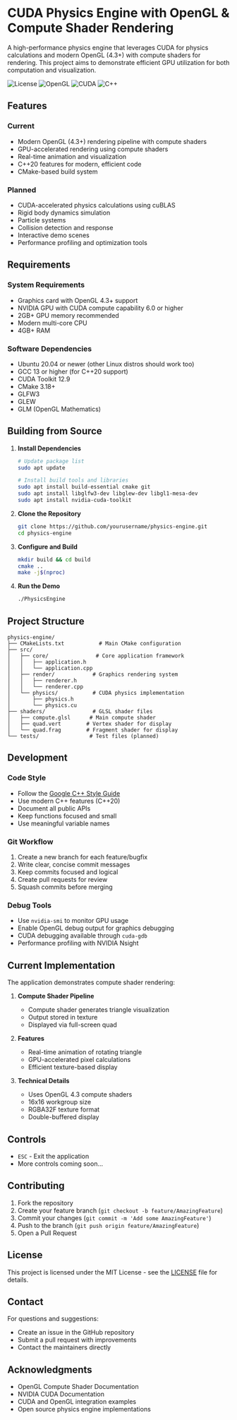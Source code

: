 # CUDA Physics Engine with OpenGL & Compute Shader Rendering

A high-performance physics engine that leverages CUDA for physics calculations and modern OpenGL (4.3+) with compute shaders for rendering. This project aims to demonstrate efficient GPU utilization for both computation and visualization.

![License](https://img.shields.io/badge/license-MIT-blue.svg)
![OpenGL](https://img.shields.io/badge/OpenGL-4.3+-yellow.svg)
![CUDA](https://img.shields.io/badge/CUDA-12.9-green.svg)
![C++](https://img.shields.io/badge/C++-20-orange.svg)

## Features

### Current
- Modern OpenGL (4.3+) rendering pipeline with compute shaders
- GPU-accelerated rendering using compute shaders
- Real-time animation and visualization
- C++20 features for modern, efficient code
- CMake-based build system

### Planned
- CUDA-accelerated physics calculations using cuBLAS
- Rigid body dynamics simulation
- Particle systems
- Collision detection and response
- Interactive demo scenes
- Performance profiling and optimization tools

## Requirements

### System Requirements
- Graphics card with OpenGL 4.3+ support
- NVIDIA GPU with CUDA compute capability 6.0 or higher
- 2GB+ GPU memory recommended
- Modern multi-core CPU
- 4GB+ RAM

### Software Dependencies
- Ubuntu 20.04 or newer (other Linux distros should work too)
- GCC 13 or higher (for C++20 support)
- CUDA Toolkit 12.9
- CMake 3.18+
- GLFW3
- GLEW
- GLM (OpenGL Mathematics)

## Building from Source

1. **Install Dependencies**
   ```bash
   # Update package list
   sudo apt update
   
   # Install build tools and libraries
   sudo apt install build-essential cmake git
   sudo apt install libglfw3-dev libglew-dev libgl1-mesa-dev
   sudo apt install nvidia-cuda-toolkit
   ```

2. **Clone the Repository**
   ```bash
   git clone https://github.com/yourusername/physics-engine.git
   cd physics-engine
   ```

3. **Configure and Build**
   ```bash
   mkdir build && cd build
   cmake ..
   make -j$(nproc)
   ```

4. **Run the Demo**
   ```bash
   ./PhysicsEngine
   ```

## Project Structure

```
physics-engine/
├── CMakeLists.txt           # Main CMake configuration
├── src/
│   ├── core/               # Core application framework
│   │   ├── application.h
│   │   └── application.cpp
│   ├── render/            # Graphics rendering system
│   │   ├── renderer.h
│   │   └── renderer.cpp
│   └── physics/           # CUDA physics implementation
│       ├── physics.h
│       └── physics.cu
├── shaders/               # GLSL shader files
│   ├── compute.glsl      # Main compute shader
│   ├── quad.vert        # Vertex shader for display
│   └── quad.frag        # Fragment shader for display
└── tests/                # Test files (planned)
```

## Development

### Code Style
- Follow the [Google C++ Style Guide](https://google.github.io/styleguide/cppguide.html)
- Use modern C++ features (C++20)
- Document all public APIs
- Keep functions focused and small
- Use meaningful variable names

### Git Workflow
1. Create a new branch for each feature/bugfix
2. Write clear, concise commit messages
3. Keep commits focused and logical
4. Create pull requests for review
5. Squash commits before merging

### Debug Tools
- Use `nvidia-smi` to monitor GPU usage
- Enable OpenGL debug output for graphics debugging
- CUDA debugging available through `cuda-gdb`
- Performance profiling with NVIDIA Nsight

## Current Implementation

The application demonstrates compute shader rendering:

1. **Compute Shader Pipeline**
   - Compute shader generates triangle visualization
   - Output stored in texture
   - Displayed via full-screen quad

2. **Features**
   - Real-time animation of rotating triangle
   - GPU-accelerated pixel calculations
   - Efficient texture-based display

3. **Technical Details**
   - Uses OpenGL 4.3 compute shaders
   - 16x16 workgroup size
   - RGBA32F texture format
   - Double-buffered display

## Controls

- `ESC` - Exit the application
- More controls coming soon...

## Contributing

1. Fork the repository
2. Create your feature branch (`git checkout -b feature/AmazingFeature`)
3. Commit your changes (`git commit -m 'Add some AmazingFeature'`)
4. Push to the branch (`git push origin feature/AmazingFeature`)
5. Open a Pull Request

## License

This project is licensed under the MIT License - see the [LICENSE](LICENSE) file for details.

## Contact

For questions and suggestions:
- Create an issue in the GitHub repository
- Submit a pull request with improvements
- Contact the maintainers directly

## Acknowledgments

- OpenGL Compute Shader Documentation
- NVIDIA CUDA Documentation
- CUDA and OpenGL integration examples
- Open source physics engine implementations